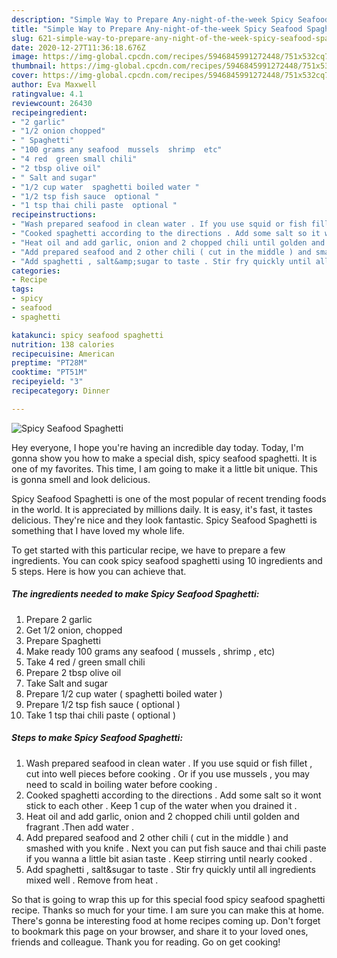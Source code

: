 ```yaml
---
description: "Simple Way to Prepare Any-night-of-the-week Spicy Seafood Spaghetti"
title: "Simple Way to Prepare Any-night-of-the-week Spicy Seafood Spaghetti"
slug: 621-simple-way-to-prepare-any-night-of-the-week-spicy-seafood-spaghetti
date: 2020-12-27T11:36:18.676Z
image: https://img-global.cpcdn.com/recipes/5946845991272448/751x532cq70/spicy-seafood-spaghetti-recipe-main-photo.jpg
thumbnail: https://img-global.cpcdn.com/recipes/5946845991272448/751x532cq70/spicy-seafood-spaghetti-recipe-main-photo.jpg
cover: https://img-global.cpcdn.com/recipes/5946845991272448/751x532cq70/spicy-seafood-spaghetti-recipe-main-photo.jpg
author: Eva Maxwell
ratingvalue: 4.1
reviewcount: 26430
recipeingredient:
- "2 garlic"
- "1/2 onion chopped"
- " Spaghetti"
- "100 grams any seafood  mussels  shrimp  etc"
- "4 red  green small chili"
- "2 tbsp olive oil"
- " Salt and sugar"
- "1/2 cup water  spaghetti boiled water "
- "1/2 tsp fish sauce  optional "
- "1 tsp thai chili paste  optional "
recipeinstructions:
- "Wash prepared seafood in clean water . If you use squid or fish fillet , cut into well pieces before cooking . Or if you use mussels , you may need to scald in boiling water before cooking ."
- "Cooked spaghetti according to the directions . Add some salt so it wont stick to each other . Keep 1 cup of the water when you drained it ."
- "Heat oil and add garlic, onion and 2 chopped chili until golden and fragrant .Then add water ."
- "Add prepared seafood and 2 other chili ( cut in the middle ) and smashed with you knife .   Next you can put fish sauce and thai chili paste if you wanna a little bit asian taste . Keep stirring until nearly cooked ."
- "Add spaghetti , salt&amp;sugar to taste . Stir fry quickly until all ingredients mixed well . Remove from heat ."
categories:
- Recipe
tags:
- spicy
- seafood
- spaghetti

katakunci: spicy seafood spaghetti 
nutrition: 138 calories
recipecuisine: American
preptime: "PT28M"
cooktime: "PT51M"
recipeyield: "3"
recipecategory: Dinner

---
```



![Spicy Seafood Spaghetti](https://img-global.cpcdn.com/recipes/5946845991272448/751x532cq70/spicy-seafood-spaghetti-recipe-main-photo.jpg)

Hey everyone, I hope you're having an incredible day today. Today, I'm gonna show you how to make a special dish, spicy seafood spaghetti. It is one of my favorites. This time, I am going to make it a little bit unique. This is gonna smell and look delicious.



Spicy Seafood Spaghetti is one of the most popular of recent trending foods in the world. It is appreciated by millions daily. It is easy, it's fast, it tastes delicious. They're nice and they look fantastic. Spicy Seafood Spaghetti is something that I have loved my whole life.


To get started with this particular recipe, we have to prepare a few ingredients. You can cook spicy seafood spaghetti using 10 ingredients and 5 steps. Here is how you can achieve that.

<!--inarticleads1-->

##### The ingredients needed to make Spicy Seafood Spaghetti:

1. Prepare 2 garlic
1. Get 1/2 onion, chopped
1. Prepare  Spaghetti
1. Make ready 100 grams any seafood ( mussels , shrimp , etc)
1. Take 4 red / green small chili
1. Prepare 2 tbsp olive oil
1. Take  Salt and sugar
1. Prepare 1/2 cup water ( spaghetti boiled water )
1. Prepare 1/2 tsp fish sauce ( optional )
1. Take 1 tsp thai chili paste ( optional )




<!--inarticleads2-->

##### Steps to make Spicy Seafood Spaghetti:

1. Wash prepared seafood in clean water . If you use squid or fish fillet , cut into well pieces before cooking . Or if you use mussels , you may need to scald in boiling water before cooking .
1. Cooked spaghetti according to the directions . Add some salt so it wont stick to each other . Keep 1 cup of the water when you drained it .
1. Heat oil and add garlic, onion and 2 chopped chili until golden and fragrant .Then add water .
1. Add prepared seafood and 2 other chili ( cut in the middle ) and smashed with you knife .   Next you can put fish sauce and thai chili paste if you wanna a little bit asian taste . Keep stirring until nearly cooked .
1. Add spaghetti , salt&amp;sugar to taste . Stir fry quickly until all ingredients mixed well . Remove from heat .




So that is going to wrap this up for this special food spicy seafood spaghetti recipe. Thanks so much for your time. I am sure you can make this at home. There's gonna be interesting food at home recipes coming up. Don't forget to bookmark this page on your browser, and share it to your loved ones, friends and colleague. Thank you for reading. Go on get cooking!
